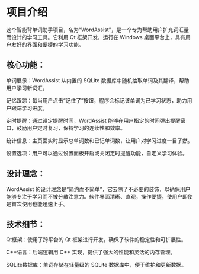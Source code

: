 # 项目介绍

这个智能背单词助手项目，名为“WordAssist”，是一个专为帮助用户扩充词汇量而设计的学习工具。它利用 Qt 框架开发，运行在 Windows 桌面平台上，具有用户友好的界面和便捷的学习功能。

## 核心功能：

单词展示：WordAssist 从内置的 SQLite 数据库中随机抽取单词及其翻译，帮助用户学习新词汇。

记忆跟踪：每当用户点击“记住了”按钮，程序会标记该单词为已学习状态，助力用户跟踪学习进度。

定时提醒：通过设定提醒时间，WordAssist 能够在用户指定的时间弹出提醒窗口，鼓励用户定时复习，保持学习的连续性和效率。

统计信息：主页面实时显示总单词数和已记单词数，让用户对学习进度一目了然。

设置选项：用户可以通过设置面板开启或关闭定时提醒功能，自定义学习体验。

## 设计理念：

WordAssist 的设计理念是“简约而不简单”，它去除了不必要的装饰，以确保用户能够专注于学习而不被分散注意力。软件界面清晰、直观，操作便捷，使用户即使是首次使用也能迅速上手。

## 技术细节：

Qt框架：使用了跨平台的 Qt 框架进行开发，确保了软件的稳定性和可扩展性。

C++语言：后端逻辑用 C++ 实现，提供了强大的性能和灵活的内存管理。

SQLite数据库：单词存储在轻量级的 SQLite 数据库中，便于维护和更新数据。
